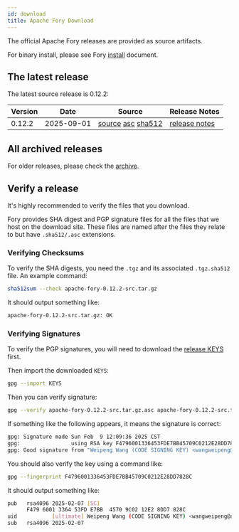 ```yaml
---
id: download
title: Apache Fory Download
---
```


The official Apache Fory releases are provided as source artifacts.

For binary install, please see Fory [install](/docs/docs/start/install/) document.

## The latest release

The latest source release is 0.12.2:

| Version | Date       | Source                                                                                                                                                                                                                                                                                                                                             | Release Notes                                                        |
|---------|------------|----------------------------------------------------------------------------------------------------------------------------------------------------------------------------------------------------------------------------------------------------------------------------------------------------------------------------------------------------|----------------------------------------------------------------------|
| 0.12.2  | 2025-09-01 | [source](https://www.apache.org/dyn/closer.lua/fory/0.12.2/apache-fory-0.12.2-src.tar.gz?action=download) [asc](https://downloads.apache.org/fory/0.12.2/apache-fory-0.12.2-src.tar.gz.asc) [sha512](https://downloads.apache.org/fory/0.12.2/apache-fory-0.12.2-src.tar.gz.sha512) | [release notes](https://github.com/apache/fory/releases/tag/v0.12.2) |

## All archived releases

For older releases, please check the [archive](https://archive.apache.org/dist/fory).

## Verify a release

It's highly recommended to verify the files that you download.

Fory provides SHA digest and PGP signature files for all the files that we host on the download site.
These files are named after the files they relate to but have `.sha512/.asc` extensions.

### Verifying Checksums

To verify the SHA digests, you need the `.tgz` and its associated `.tgz.sha512` file. An example command:

```bash
sha512sum --check apache-fory-0.12.2-src.tar.gz
```

It should output something like:

```bash
apache-fory-0.12.2-src.tar.gz: OK
```

### Verifying Signatures

To verify the PGP signatures, you will need to download the
[release KEYS](https://downloads.apache.org/fory/KEYS) first.

Then import the downloaded `KEYS`:

```bash
gpg --import KEYS
```

Then you can verify signature:

```bash
gpg --verify apache-fory-0.12.2-src.tar.gz.asc apache-fory-0.12.2-src.tar.gz
```

If something like the following appears, it means the signature is correct:

```bash
gpg: Signature made Sun Feb  9 12:09:36 2025 CST
gpg:                using RSA key F4796001336453FDE7BB45709C0212E28DD7828C
gpg: Good signature from "Weipeng Wang (CODE SIGNING KEY) <wangweipeng@apache.org>"
```

You should also verify the key using a command like:

```bash
gpg --fingerprint F4796001336453FDE7BB45709C0212E28DD7828C
```

It should output something like:

```bash
pub   rsa4096 2025-02-07 [SC]
      F479 6001 3364 53FD E7BB  4570 9C02 12E2 8DD7 828C
uid           [ultimate] Weipeng Wang (CODE SIGNING KEY) <wangweipeng@apache.org>
sub   rsa4096 2025-02-07
```
